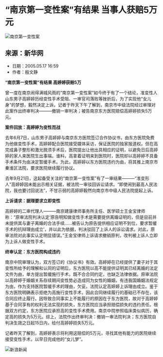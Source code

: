 # “南京第一变性案”有结果 当事人获赔5万元

![南京第一变性案](//n.sinaimg.cn/sinakd10203/238/w119h119/20221208/7ed3-a58e018751ed10b2d3ef2d3808732c16.jpg)

## 来源：新华网
* 日期：2005.05.17 16:59
* 作者：殷文静

**“南京第一变性案”有结果 高婷婷获赔5万**

曾一度在南京闹得满城风雨的“南京第一变性案”如今终于有了一个结论，准变性人山东男子高婷婷历经变性手术受阻、一审官司落败等挫折后，为了实现他“女儿身”的梦想，毅然决定上诉。记者于昨天下午了解到，南京市中级法院经过审理对此案作出终审判决———撤销一审判决；被告南京东方医院赔偿高婷婷损失5万元。

**案件回放：高婷婷为变性而战**

去年6月7日，山东男子高婷婷与南京东方医院签订合作协议书，由东方医院免费为他做变性手术，高婷婷配合医院接受媒体采访，保证医院的独家报道权。但在高完成鼻子整形和激光脱须手术后，医院提出让他出具相应的证明，以避免日后高婷婷的家人来医院生出事端。谁料，高拿着证明来到医院时，医院却以高婷婷不具备手术条件为由决定暂缓手术。为此，高婷婷以东方医院违约为由，将其推上南京市秦淮区法院，要求医院继续履行协议。

去年9月21日，这起备受关注的“南京第一变性案”有了一审结果———“准变形人”高婷婷因未能出示相关证据，被法院一审驳回诉讼请求。“即使闹到最高人民法院，我也要讨回说法”，不甘示弱的高婷婷毅然向南京市中级人民法院提起上诉。

**上诉请求：据理要求立即变性**

高婷婷的二审代理人———南京建康律师事务所主任、医学硕士王金宝律师称：“原审法院判决认定‘原告明知做变性手术是需要提供离婚证明的，但是目前并未提供其与妻子离婚的合法手续……被告认为原告提供相应证明不到位，要求暂缓手术的抗辩理由成立’，并以此为依据，判决驳回了上诉人的诉讼请求。对此，原审法院对此事实认定明显错误。”王金宝律师上诉请求撤销原判，改判被上诉人立即为上诉人做变性手术。

**终审认定：东方医院构成违约**

南京中院审理认为，双方签订的《协议书》有效。高婷婷在已经提供了妻子对于其变性所给予的理解和认同的证明后，东方医院以高不能提供证明其已经离婚的法定文件为由，单方提出暂缓施行手术，既不合合同约定，也缺乏法律依据。原审法院以高婷婷于婚姻关系存续期间变性势必造成同为女性的婚姻，有违我国婚姻法规定为由，作为支持医院暂缓手术的理由，欠妥。法院认定高婷婷上诉理由成立。鉴于东方医院明确表示拒绝为高施行变性手术，因此合同继续履行的基础已不存在，该合同应终止履行。因导致合同事实上不能履行的原因在于东方医院，故对于高婷婷基于合同享有的权利无法实现的损失，东方医院应当承担赔偿损失的违约责任。根据双方约定，东方医院应承担高的变性手术费用。南京中院参照临床类似病历，确定高的损失为5万元。综上，法院作出终审判决：撤销一审法院判决；东方医院自判决生效之日起15日内，给付高婷婷损失5万元。

记者昨天了解到，高婷婷表示将利用这赔偿的5万元，寻找其他有能力的医院继续接受变性手术，以早日完成他的“女儿梦”。

![新浪新闻](//n.sinaimg.cn/default/2fb77759/20151125/320X320.png)